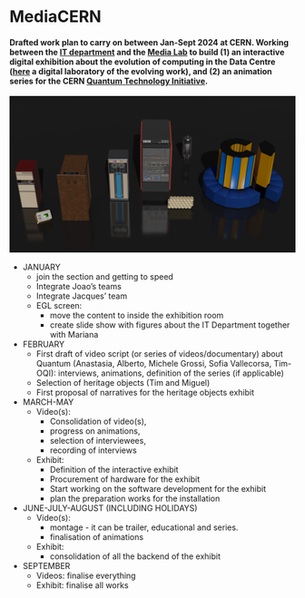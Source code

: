# MediaCERN

#### Drafted work plan to carry on between Jan-Sept 2024 at CERN. Working between the [IT department](https://information-technology.web.cern.ch/) and the [Media Lab](https://gitlab.cern.ch/CERNMediaLab) to build (1) an interactive digital exhibition about the evolution of computing in the Data Centre ([here](https://computing-exhibit.web.cern.ch/index.html) a digital laboratory of the evolving work), and (2) an animation series for the CERN [Quantum Technology Initiative](https://quantum.cern/). 

![Bird View](cover.PNG)

- JANUARY 
  - join the section and getting to speed
  - Integrate Joao’s teams
  - Integrate Jacques’ team
  - EGL screen: 
      - move the content to inside the exhibition room 
      - create slide show with figures about the IT Department together with Mariana
- FEBRUARY
  - First draft of video script (or series of videos/documentary) about Quantum (Anastasia, Alberto, Michele Grossi, Sofia Vallecorsa, Tim-OQI): interviews, animations, definition of the series (if applicable)
  - Selection of heritage objects (Tim and Miguel)
  - First proposal of narratives for the heritage objects exhibit
- MARCH-MAY
  - Video(s):
    - Consolidation of video(s), 
    - progress on animations, 
    - selection of interviewees, 
    - recording of interviews
  - Exhibit:
    - Definition of the interactive exhibit
    - Procurement of hardware for the exhibit
    - Start working on the software development for the exhibit
    - plan the preparation works for the installation
- JUNE-JULY-AUGUST (INCLUDING HOLIDAYS)
  - Video(s):
    - montage - it can be trailer, educational and series.
    - finalisation of animations
  - Exhibit:
    - consolidation of all the backend of the exhibit
- SEPTEMBER 
  - Videos: finalise everything
  - Exhibit: finalise all works


